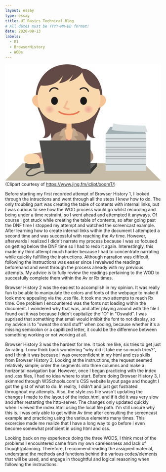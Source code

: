 ```yaml
---
layout: essay
type: essay
title: UI Basics Technical Blog
# All dates must be YYYY-MM-DD format!
date: 2020-09-13
labels:
  - E1
  - BrowserHistory
  - WODs
---
```

 ![Picture](/images/womancomputer.jpg)
 (Clipart courtesy of https://www.jing.fm/iclipt/xoomT/)
 
 Before starting my first recorded attempt of Browser History 1, I looked through the intructions and went through all the steps I knew how to do. The only troubling part was
creating the table of contents with internal links, but I was curious to see how the WOD process would go whilst recording and being under a time restraint, so I went ahead and 
attempted it anyways. Of course I got stuck while creating the table of contents, so after going past the DNF time I stopped my attempt and watched the screencast example. After learning
how to create internal links within the document I attempted a second time and was successful with reaching the Av time. However, afterwards I realized I didn't narrate my process because I
was so focused on getting below the DNF time so I had to redo it again. Interestingly, this made my third attempt much harder because I had to concentrate narrating while quickly fulfilling the instructions.
Although narration was difficult, following the instructions was easier since I reveiwed the readings beforehand and went through the process already with my previous attempts. My advice is to fully review the
readings pertaining to the WOD to succesfully complete them within the Av or Rx times.

Browser History 2 was the easiest to accomplish in my opinion. It was really fun to be able to manipulate the colors and fonts of the webpage to make it look more appealing via the .css
file. It took me two attempts to reach Rx time. One problem I encountered was the fonts not loading within the document. I wondered why that was, and after playing around with the
file I found out it was because I didn't capitalize the "O" in "Oswald". I was suprised that something that small would inhibit the font to not display, so my advice is to "sweat the small
stuff" when coding, because whether it's a missing semicolon or a capitlized letter, it could be the difference between something working or not working at all.

Browser History 3 was the hardest for me. It took me like, six tries to get just Av rating. I now think back wondering "why did it take me so much tries?", and I think it was 
because I was overconfident in my html and css skills from Browser History 2. Looking at the instructions, the request seemed relatively simple; order the segments into three
columns and make a horizontal navigation bar. However, once I began practicing with the index and .css files, I had no idea where to start. Before doing Browser History 3, I skimmed through
W3Schools.com's CSS website layout page and thought I got the gist of what to do. In reality, I didn't and just got fustrated throughout my attempts. Also, the style.css file wasn't updating the changes
I made to the layout of the index.html, and if it did it was very slow and after restarting the http-server. The changes only updated quickly when I viewed the index.html using the local file path. 
I'm still unsure why this is. I was only able to get within Av time after consulting the screencast example and practicing using the various elements many times. This excercise
made me realize that I have a long way to go before I even become somewhat proficient in using html and css.

Looking back on my experience doing the three WODS, I think most of the problems I encountered came from my own carelessness and lack of thought/planning. Therefore, I reccomend
reading the assigned material, understand the methods and functions behind the various codes/elements that will be used, and engage in thoughtful and logical reasoning when following the instructions.



